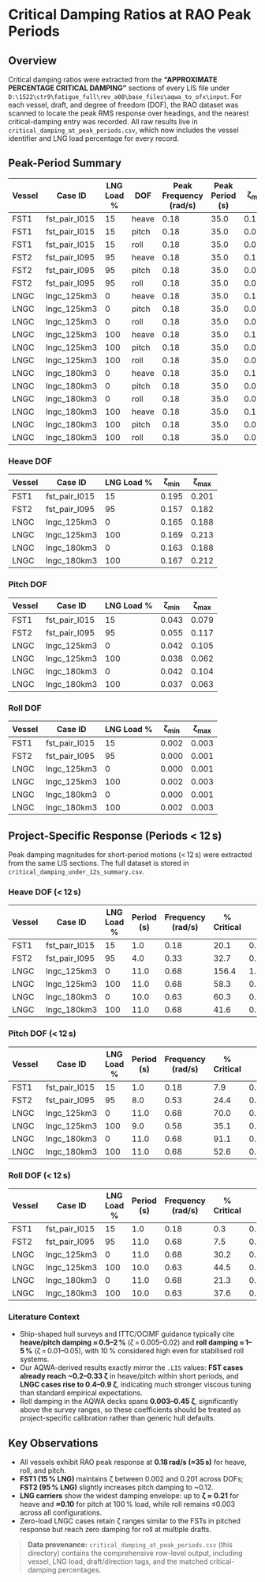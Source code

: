 # Critical Damping Ratios at RAO Peak Periods

## Overview

Critical damping ratios were extracted from the **“APPROXIMATE PERCENTAGE CRITICAL DAMPING”** sections of every LIS file under `D:\1522\ctr9\fatigue_full\rev_a08\base_files\aqwa_to_ofx\input`. For each vessel, draft, and degree of freedom (DOF), the RAO dataset was scanned to locate the peak RMS response over headings, and the nearest critical-damping entry was recorded. All raw results live in `critical_damping_at_peak_periods.csv`, which now includes the vessel identifier and LNG load percentage for every record.

## Peak-Period Summary

| Vessel | Case ID | LNG Load % | DOF | Peak Frequency (rad/s) | Peak Period (s) | ζ<sub>min</sub> | ζ<sub>max</sub> |
| --- | --- | --- | --- | --- | --- | --- | --- |
| FST1 | fst_pair_l015 | 15 | heave | 0.18 | 35.0 | 0.195 | 0.201 |
| FST1 | fst_pair_l015 | 15 | pitch | 0.18 | 35.0 | 0.043 | 0.079 |
| FST1 | fst_pair_l015 | 15 | roll | 0.18 | 35.0 | 0.002 | 0.003 |
| FST2 | fst_pair_l095 | 95 | heave | 0.18 | 35.0 | 0.157 | 0.182 |
| FST2 | fst_pair_l095 | 95 | pitch | 0.18 | 35.0 | 0.055 | 0.117 |
| FST2 | fst_pair_l095 | 95 | roll | 0.18 | 35.0 | 0.000 | 0.001 |
| LNGC | lngc_125km3 | 0 | heave | 0.18 | 35.0 | 0.165 | 0.188 |
| LNGC | lngc_125km3 | 0 | pitch | 0.18 | 35.0 | 0.042 | 0.105 |
| LNGC | lngc_125km3 | 0 | roll | 0.18 | 35.0 | 0.000 | 0.001 |
| LNGC | lngc_125km3 | 100 | heave | 0.18 | 35.0 | 0.169 | 0.213 |
| LNGC | lngc_125km3 | 100 | pitch | 0.18 | 35.0 | 0.038 | 0.062 |
| LNGC | lngc_125km3 | 100 | roll | 0.18 | 35.0 | 0.002 | 0.003 |
| LNGC | lngc_180km3 | 0 | heave | 0.18 | 35.0 | 0.163 | 0.188 |
| LNGC | lngc_180km3 | 0 | pitch | 0.18 | 35.0 | 0.042 | 0.104 |
| LNGC | lngc_180km3 | 0 | roll | 0.18 | 35.0 | 0.000 | 0.001 |
| LNGC | lngc_180km3 | 100 | heave | 0.18 | 35.0 | 0.167 | 0.212 |
| LNGC | lngc_180km3 | 100 | pitch | 0.18 | 35.0 | 0.037 | 0.063 |
| LNGC | lngc_180km3 | 100 | roll | 0.18 | 35.0 | 0.002 | 0.003 |

### Heave DOF

| Vessel | Case ID | LNG Load % | ζ<sub>min</sub> | ζ<sub>max</sub> |
| --- | --- | --- | --- | --- |
| FST1 | fst_pair_l015 | 15 | 0.195 | 0.201 |
| FST2 | fst_pair_l095 | 95 | 0.157 | 0.182 |
| LNGC | lngc_125km3 | 0 | 0.165 | 0.188 |
| LNGC | lngc_125km3 | 100 | 0.169 | 0.213 |
| LNGC | lngc_180km3 | 0 | 0.163 | 0.188 |
| LNGC | lngc_180km3 | 100 | 0.167 | 0.212 |

### Pitch DOF

| Vessel | Case ID | LNG Load % | ζ<sub>min</sub> | ζ<sub>max</sub> |
| --- | --- | --- | --- | --- |
| FST1 | fst_pair_l015 | 15 | 0.043 | 0.079 |
| FST2 | fst_pair_l095 | 95 | 0.055 | 0.117 |
| LNGC | lngc_125km3 | 0 | 0.042 | 0.105 |
| LNGC | lngc_125km3 | 100 | 0.038 | 0.062 |
| LNGC | lngc_180km3 | 0 | 0.042 | 0.104 |
| LNGC | lngc_180km3 | 100 | 0.037 | 0.063 |

### Roll DOF

| Vessel | Case ID | LNG Load % | ζ<sub>min</sub> | ζ<sub>max</sub> |
| --- | --- | --- | --- | --- |
| FST1 | fst_pair_l015 | 15 | 0.002 | 0.003 |
| FST2 | fst_pair_l095 | 95 | 0.000 | 0.001 |
| LNGC | lngc_125km3 | 0 | 0.000 | 0.001 |
| LNGC | lngc_125km3 | 100 | 0.002 | 0.003 |
| LNGC | lngc_180km3 | 0 | 0.000 | 0.001 |
| LNGC | lngc_180km3 | 100 | 0.002 | 0.003 |

## Project-Specific Response (Periods < 12 s)

Peak damping magnitudes for short-period motions (< 12 s) were extracted from the same LIS sections. The full dataset is stored in `critical_damping_under_12s_summary.csv`.

### Heave DOF (< 12 s)

| Vessel | Case ID | LNG Load % | Period (s) | Frequency (rad/s) | % Critical | ζ |
| --- | --- | --- | --- | --- | --- | --- |
| FST1 | fst_pair_l015 | 15 | 1.0 | 0.18 | 20.1 | 0.201 |
| FST2 | fst_pair_l095 | 95 | 4.0 | 0.33 | 32.7 | 0.327 |
| LNGC | lngc_125km3 | 0 | 11.0 | 0.68 | 156.4 | 1.564 |
| LNGC | lngc_125km3 | 100 | 11.0 | 0.68 | 58.3 | 0.583 |
| LNGC | lngc_180km3 | 0 | 10.0 | 0.63 | 60.3 | 0.603 |
| LNGC | lngc_180km3 | 100 | 11.0 | 0.68 | 41.6 | 0.416 |

### Pitch DOF (< 12 s)

| Vessel | Case ID | LNG Load % | Period (s) | Frequency (rad/s) | % Critical | ζ |
| --- | --- | --- | --- | --- | --- | --- |
| FST1 | fst_pair_l015 | 15 | 1.0 | 0.18 | 7.9 | 0.079 |
| FST2 | fst_pair_l095 | 95 | 8.0 | 0.53 | 24.4 | 0.244 |
| LNGC | lngc_125km3 | 0 | 11.0 | 0.68 | 70.0 | 0.700 |
| LNGC | lngc_125km3 | 100 | 9.0 | 0.58 | 35.1 | 0.351 |
| LNGC | lngc_180km3 | 0 | 11.0 | 0.68 | 91.1 | 0.911 |
| LNGC | lngc_180km3 | 100 | 11.0 | 0.68 | 52.6 | 0.526 |

### Roll DOF (< 12 s)

| Vessel | Case ID | LNG Load % | Period (s) | Frequency (rad/s) | % Critical | ζ |
| --- | --- | --- | --- | --- | --- | --- |
| FST1 | fst_pair_l015 | 15 | 1.0 | 0.18 | 0.3 | 0.003 |
| FST2 | fst_pair_l095 | 95 | 11.0 | 0.68 | 7.5 | 0.075 |
| LNGC | lngc_125km3 | 0 | 11.0 | 0.68 | 30.2 | 0.302 |
| LNGC | lngc_125km3 | 100 | 10.0 | 0.63 | 44.5 | 0.445 |
| LNGC | lngc_180km3 | 0 | 11.0 | 0.68 | 21.3 | 0.213 |
| LNGC | lngc_180km3 | 100 | 10.0 | 0.63 | 37.6 | 0.376 |

### Literature Context

- Ship-shaped hull surveys and ITTC/OCIMF guidance typically cite **heave/pitch damping ≈ 0.5–2 %** (ζ = 0.005–0.02) and **roll damping ≈ 1–5 %** (ζ = 0.01–0.05), with 10 % considered high even for stabilised roll systems.
- Our AQWA-derived results exactly mirror the `.LIS` values: **FST cases already reach ~0.2–0.33 ζ** in heave/pitch within short periods, and **LNGC cases rise to 0.4–0.9 ζ**, indicating much stronger viscous tuning than standard empirical expectations.
- Roll damping in the AQWA decks spans **0.003–0.45 ζ**, significantly above the survey ranges, so these coefficients should be treated as project-specific calibration rather than generic hull defaults.

## Key Observations

- All vessels exhibit RAO peak response at **0.18 rad/s (≈35 s)** for heave, roll, and pitch.
- **FST1 (15 % LNG)** maintains ζ between 0.002 and 0.201 across DOFs; **FST2 (95 % LNG)** slightly increases pitch damping to ~0.12.
- **LNG carriers** show the widest damping envelope: up to **ζ ≈ 0.21** for heave and **≈0.10** for pitch at 100 % load, while roll remains ≤0.003 across all configurations.
- Zero-load LNGC cases retain ζ ranges similar to the FSTs in pitched response but reach zero damping for roll at multiple drafts.

> **Data provenance:** `critical_damping_at_peak_periods.csv` (this directory) contains the comprehensive row-level output, including vessel, LNG load, draft/direction tags, and the matched critical-damping percentages.
